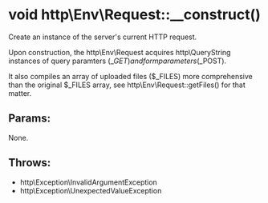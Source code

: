 # void http\Env\Request::__construct()

Create an instance of the server's current HTTP request.

Upon construction, the http\Env\Request acquires http\QueryString instances of  query paramters ($\_GET) and form parameters ($\_POST).

It also compiles an array of uploaded files ($\_FILES) more comprehensive than the original $\_FILES array, see http\Env\Request::getFiles() for that matter.

## Params:

None.

## Throws:

* http\Exception\InvalidArgumentException
* http\Exception\UnexpectedValueException
